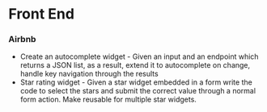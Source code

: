 Front End
==

### Airbnb

- Create an autocomplete widget - Given an input and an endpoint which returns a JSON list, as a result, extend it to autocomplete on change, handle key navigation through the results
- Star rating widget - Given a star widget embedded in a form write the code to select the stars and submit the correct value through a normal form action. Make reusable for multiple star widgets.
